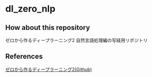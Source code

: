 # dl_zero_nlp
## How about this repository
ゼロから作るディープラーニング2 自然言語処理編の写経用リポジトリ

## References
[ゼロから作るディープラーニング2(Github)](https://github.com/oreilly-japan/deep-learning-from-scratch-2)
